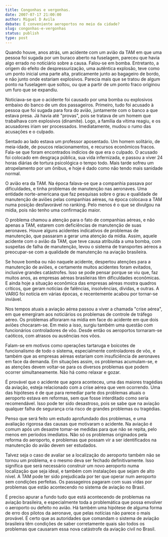 ```yaml
---
title: Congonhas e vergonhas.
date: 2007-07-17 21:00:00
author: Miguel D Avila
debate: É conveniente aeroportos no meio da cidade?
slug: congonhas-e-vergonhas
status: publish 
type: post
---
```


Quando houve, anos atrás, um acidente com um avião da TAM em que uma pessoa foi sugada por um buraco aberto na fuselagem, pareceu que havia algo errado no noticiário sobre a causa. Falou-se em bomba. Entretanto, a origem do efeito de despressurização, uma autêntica explosão, teve como um ponto inicial uma parte alta, praticamente junto ao bagageiro de bordo, e não junto onde estariam explosivos. Parecia mais que se tratou de algum ponto na fuselagem que soltou, ou que a partir de um ponto fraco originou um furo que se expandiu.   

  

Noticiava-se que o acidente foi causado por uma bomba ou explosivos embaixo do banco de um dos passageiros. Primeiro, tudo foi acusado à pessoa que foi sugada para fora do avião, juntamente com o banco a que estava presa. Já havia até "provas", pois se tratava de um homem que trabalhava com explosivos (dinamite). Logo, a família da vítima reagiu, e os acusadores iriam ser processados. Imediatamente, mudou o rumo das acusações e o culpado.  

  

Sentado ao lado estava um professor aposentado. Um homem solitário, de meia-idade, de poucos relacionamentos, e recursos econômicos fracos. Fala-se que foram encontrados indícios de que era o culpado. O acusado foi colocado em desgraça pública, sua vida infernizada, e passou a viver 24 horas diárias de tortura psicológica o tempo todo. Mais tarde sofreu um atropelamento por um ônibus, e hoje é dado como não tendo mais sanidade normal.  

  

O avião era da TAM. Na época falava-se que a companhia passava por dificuldades, e tinha problemas de manutenção nas aeronaves. Uma entidade norte-americana que faz pesquisas sobre o grau e qualidade de manutenção de aviões pelas companhias aéreas, na época colocava a TAM numa posição desfavorável no ranking. Pelo menos é o que se divulgou na mídia, pois não tenho uma confirmação maior.   

  

O problema chamou a atenção para o fato de companhias aéreas, e não apenas a TAM, estarem com deficiências de manutenção de suas aeronaves. Houve alguns acidentes indicativos de problemas de manutenção, que passaram a gerar uma atenção da mídia. Assim, aquele acidente com o avião da TAM, que teve causa atribuída a uma bomba, com suspeitas de falha de manutenção, levou o sistema de transportes aéreos a preocupar-se com a qualidade de manutenção na aviação brasileira.   

  

Se houve bomba ou não naquele acidente, despertou atenções para a manutenção de aviões, e certamente muitos acidentes foram evitados, inclusive grandes catástrofes. Isso se pode pensar porque se viu que, faz muitos anos, as empresas aéreas brasileiras têm dificuldades econômicas. E ainda hoje a situação econômica das empresas aéreas mostra quadros críticos, que geram notícias de falências, insolvências, dívidas, e outras. A VARIG foi notícia em várias épocas, e recentemente acabou por tornar-se inviável.  

  

Nos tempos atuais a aviação aérea passou a viver a chamada "crise aérea", em que emergiram aos noticiários os problemas de controle de tráfego aéreo. Os problemas afloraram na mídia em face do acidente em que dois aviões chocaram-se. Em meio a isso, surgiu também uma questão com funcionários controladores de vôo. Desde então os aeroportos tornaram-se caóticos, com atrasos ou ausências nos vôos.  

  

Falam-se em motivos como operações tartaruga e boicotes de funcionalismo de todo o sistema, especialmente controladores de vôo, e também que as empresas aéreas estariam com insuficiência de aeronaves em face da demanda. Em situações assim, os problemas acumulam-se, e as atenções devem voltar-se para os diversos problemas que podem ocorrer simultaneamente. Não há como relaxar e gozar.  

  

É provável que o acidente que agora aconteceu, uma das maiores tragédias da aviação, esteja relacionado com a crise aérea que vem ocorrendo. Uma das hipóteses é de que para remediar parte dos problemas atuais o aeroporto estava em reformas, sem que fosse interditado como seria recomendável. Isso pode ter sido desastroso, pois se sabe que na aviação qualquer falha de segurança cria risco de grandes problemas ou tragédias.  

  

Penso que será feito um estudo aprofundado dos problemas, e uma avaliação rigorosa das causas que motivaram o acidente. Na aviação é comum após um desastre tomar-se medidas para que não se repita, pelo menos em períodos imediatos. Não só os problemas originados pela reforma do aeroporto, e problemas que possam vir a ser identificados na manutenção do avião devem ser estudados.   

  

Talvez seja o caso de avaliar se a localização do aeroporto também não se tornou um problema, e o mesmo deva ser fechado definitivamente. Isso significa que será necessário construir um novo aeroporto numa localização que seja ideal, e também com instalações que sejam de alto nível. A TAM pode ter sido prejudicada por ter que operar num aeroporto sem condições perfeitas. Os passageiros pagaram com suas vidas por problemas que estão acontecendo no sistema de aviação no Brasil.   

  

É preciso apurar a fundo tudo que está acontecendo de problemas na aviação brasileira, e especialmente toda a problemática que possa envolver o aeroporto ou defeito no avião. Há também uma hipótese de alguma forma de erro dos pilotos da aeronave, que pelas notícias não parece o mais provável. É certo que as autoridades que comandam o sistema de aviação brasileira têm condições de saber corretamente quais são todos os problemas que causaram essa nova catástrofe da aviação civil no Brasil.
